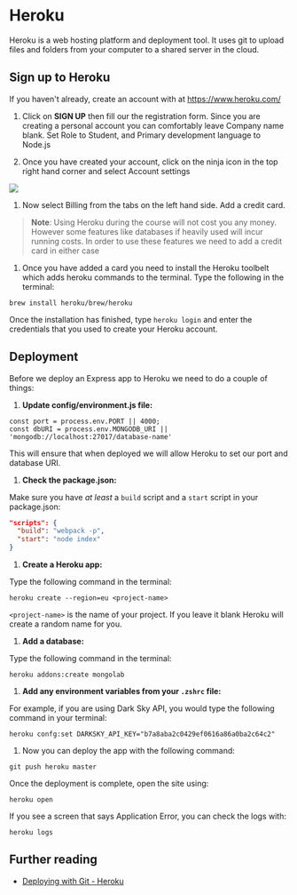 # Heroku

Heroku is a web hosting platform and deployment tool. It uses git to upload files and folders from your computer to a shared server in the cloud.

## Sign up to Heroku

If you haven't already, create an account with at https://www.heroku.com/​

1. Click on **SIGN UP** then fill our the registration form. Since you are creating a personal account you can comfortably leave Company name blank. Set Role to Student, and Primary development language to Node.js

1. Once you have created your account, click on the ninja icon in the top right hand corner and select Account settings

  <img src="https://media.git.generalassemb.ly/user/15120/files/92aaaa4e-89d3-11e8-859b-5155b9350851" style="max-width:300px">

1. Now select Billing from the tabs on the left hand side. Add a credit card.

  > **Note**: Using Heroku during the course will not cost you any money. However some features like databases if heavily used will incur running costs. In order to use these features we need to add a credit card in either case

1. Once you have added a card you need to install the Heroku toolbelt which adds heroku commands to the terminal. Type the following in the terminal:

  ```
  brew install heroku/brew/heroku
  ```

Once the installation has finished, type `heroku login` and enter the credentials that you used to create your Heroku account.

## Deployment

Before we deploy an Express app to Heroku we need to do a couple of things:

1. **Update config/environment.js file:**

  ```
  const port = process.env.PORT || 4000;
  const dbURI = process.env.MONGODB_URI || 'mongodb://localhost:27017/database-name'
  ```

  This will ensure that when deployed we will allow Heroku to set our port and database URI.

1. **Check the package.json:**

  Make sure you have _at least_ a `build` script and a `start` script in your package.json:

  ```json
  "scripts": {
    "build": "webpack -p",
    "start": "node index"
  }
  ```

1. **Create a Heroku app:**

  Type the following command in the terminal:
  ```
  heroku create --region=eu <project-name>
  ```

  `<project-name>` is the name of your project. If you leave it blank Heroku will create a random name for you.

1. **Add a database:**

  Type the following command in the terminal:
  ```
  heroku addons:create mongolab
  ```

1. **Add any environment variables from your `.zshrc` file:**

  For example, if you are using Dark Sky API, you would type the following command in your terminal:

  ```
  heroku confg:set DARKSKY_API_KEY="b7a8aba2c0429ef0616a86a0ba2c64c2"
  ```

1. Now you can deploy the app with the following command:

  ```
  git push heroku master
  ```

Once the deployment is complete, open the site using:

```
heroku open
```

If you see a screen that says Application Error, you can check the logs with:

```
heroku logs
```

## Further reading

* [Deploying with Git - Heroku](https://devcenter.heroku.com/articles/git)
